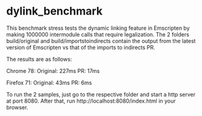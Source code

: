 # dylink_benchmark

This benchmark stress tests the dynamic linking feature in Emscripten by making 1000000 intermodule calls that require legalization. The 2 folders build/original and build/importstoindirects contain the output from the latest version of Emscripten vs that of the imports to indirects PR.

The results are as follows:

Chrome 78:
Original: 227ms
PR: 17ms

Firefox 71:
Original: 43ms
PR: 6ms

To run the 2 samples, just go to the respective folder and start a http server at port 8080. After that, run http://localhost:8080/index.html in your browser.
